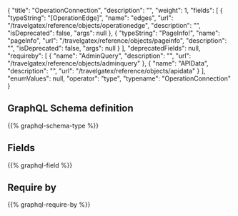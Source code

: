 {
  "title": "OperationConnection",
  "description": "",
  "weight": 1,
  "fields": [
    {
      "typeString": "[OperationEdge]",
      "name": "edges",
      "url": "/travelgatex/reference/objects/operationedge",
      "description": "",
      "isDeprecated": false,
      "args": null
    },
    {
      "typeString": "PageInfo!",
      "name": "pageInfo",
      "url": "/travelgatex/reference/objects/pageinfo",
      "description": "",
      "isDeprecated": false,
      "args": null
    }
  ],
  "deprecatedFields": null,
  "requireby": [
    {
      "name": "AdminQuery",
      "description": "",
      "url": "/travelgatex/reference/objects/adminquery"
    },
    {
      "name": "APIData",
      "description": "",
      "url": "/travelgatex/reference/objects/apidata"
    }
  ],
  "enumValues": null,
  "operator": "type",
  "typename": "OperationConnection"
}
## GraphQL Schema definition

{{% graphql-schema-type %}}

## Fields

{{% graphql-field %}}

## Require by

{{% graphql-require-by %}}
